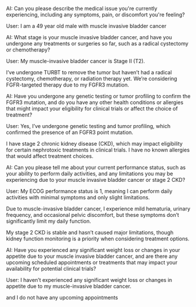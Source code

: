 AI: Can you please describe the medical issue you're currently experiencing, including any symptoms, pain, or discomfort you're feeling?

User: I am a 49 year old male with muscle invasive bladder cancer

AI: What stage is your muscle invasive bladder cancer, and have you undergone any treatments or surgeries so far, such as a radical cystectomy or chemotherapy?

User: 
My muscle-invasive bladder cancer is Stage II (T2).

I’ve undergone TURBT to remove the tumor but haven’t had a radical cystectomy, chemotherapy, or radiation therapy yet. We’re considering FGFR-targeted therapy due to my FGFR3 mutation.

AI: Have you undergone any genetic testing or tumor profiling to confirm the FGFR3 mutation, and do you have any other health conditions or allergies that might impact your eligibility for clinical trials or affect the choice of treatment?

User: Yes, I’ve undergone genetic testing and tumor profiling, which confirmed the presence of an FGFR3 point mutation.

I have stage 2 chronic kidney disease (CKD), which may impact eligibility for certain nephrotoxic treatments in clinical trials. I have no known allergies that would affect treatment choices.

AI: Can you please tell me about your current performance status, such as your ability to perform daily activities, and any limitations you may be experiencing due to your muscle invasive bladder cancer or stage 2 CKD?

User: 
My ECOG performance status is 1, meaning I can perform daily activities with minimal symptoms and only slight limitations.

Due to muscle-invasive bladder cancer, I experience mild hematuria, urinary frequency, and occasional pelvic discomfort, but these symptoms don’t significantly limit my daily function.

My stage 2 CKD is stable and hasn’t caused major limitations, though kidney function monitoring is a priority when considering treatment options.

AI: Have you experienced any significant weight loss or changes in your appetite due to your muscle invasive bladder cancer, and are there any upcoming scheduled appointments or treatments that may impact your availability for potential clinical trials?

User: I haven’t experienced any significant weight loss or changes in appetite due to my muscle-invasive bladder cancer.

and I do not have any upcoming appointments

